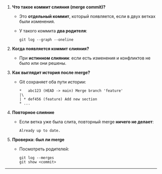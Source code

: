 

1. **Что такое коммит слияния (merge commit)?**
    
    - Это **отдельный коммит**, который появляется, если в двух ветках были изменения.
        
    - У такого коммита **два родителя**:
        
        ```
        git log --graph --oneline
        ```
        
2. **Когда появляется коммит слияния?**
    
    - При **истинном слиянии**: если есть изменения и конфликтов не было или они решены.
        
3. **Как выглядит история после merge?**
    
    - Git сохраняет оба пути истории:
        
        ```
        *   abc123 (HEAD -> main) Merge branch 'feature'
        |\
        | * def456 (feature) Add new section
        * ...
        ```
        
4. **Повторное слияние**
    
    - Если ветка уже была слита, повторный merge **ничего не делает**:
        
        ```
        Already up to date.
        ```
        
5. **Проверка: был ли merge**
    
    - Посмотреть родителей:
        
        ```
        git log --merges
        git show <commit>
        ```
        

---
